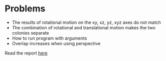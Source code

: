 # Problems

<ul>
  <li>The results of rotational motion on the xy, xz, yz, xyz axes do not match</li>
  <li>The combination of rotational and translational motion makes the two colonies separate</li>
  <li>How to run program with arguments</li>
  <li>Overlap increases when using perspective</li>
</ul>

<p>Read the report <a href="motion/result1.md">here</a>